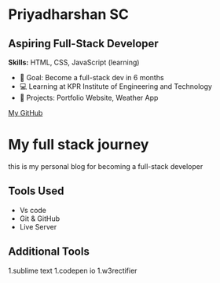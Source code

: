 # Priyadharshan SC

## Aspiring Full-Stack Developer

**Skills:** HTML, CSS, JavaScript (learning)

- 🎯 Goal: Become a full-stack dev in 6 months
- 💻 Learning at KPR Institute of Engineering and Technology
- 📂 Projects: Portfolio Website, Weather App

[My GitHub](https://github.com/Priyadharshan-SC)
# My full stack journey 
this is my personal blog for becoming a full-stack developer
## Tools Used
- Vs code
- Git & GitHub
- Live Server
## Additional Tools
1.sublime text
1.codepen io
1.w3rectifier
